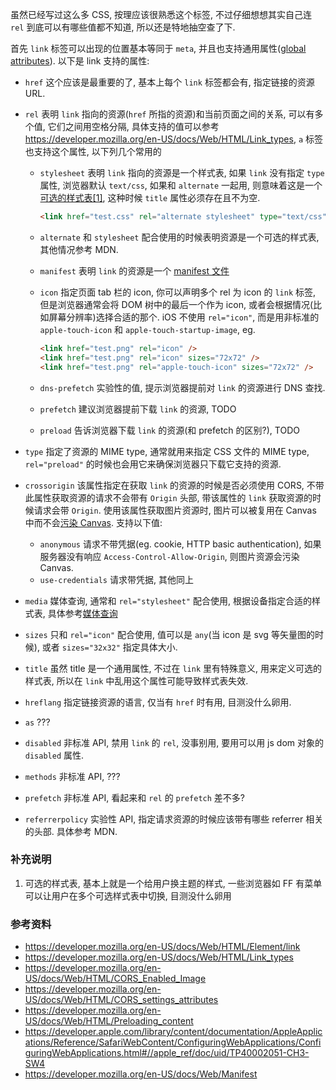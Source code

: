 虽然已经写过这么多 CSS, 按理应该很熟悉这个标签, 不过仔细想想其实自己连 `rel` 到底可以有哪些值都不知道, 所以还是特地抽空查了下.

首先 `link` 标签可以出现的位置基本等同于 `meta`, 并且也支持通用属性([global attributes](https://developer.mozilla.org/en-US/docs/Web/HTML/Global_attributes)). 以下是 link 支持的属性:

* `href` 这个应该是最重要的了, 基本上每个 `link` 标签都会有, 指定链接的资源 URL.

* `rel` 表明 `link` 指向的资源(`href` 所指的资源)和当前页面之间的关系, 可以有多个值, 它们之间用空格分隔, 具体支持的值可以参考 https://developer.mozilla.org/en-US/docs/Web/HTML/Link_types, `a` 标签也支持这个属性, 以下列几个常用的

  * `stylesheet` 表明 `link` 指向的资源是一个样式表, 如果 `link` 没有指定 `type` 属性, 浏览器默认 `text/css`, 如果和 `alternate` 一起用, 则意味着这是一个[可选的样式表[1]](https://developer.mozilla.org/en-US/docs/Web/CSS/Alternative_style_sheets), 这种时候 `title` 属性必须存在且不为空.

    ```HTML
    <link href="test.css" rel="alternate stylesheet" type="text/css" title="test"/>
    ```

  * `alternate` 和 `stylesheet` 配合使用的时候表明资源是一个可选的样式表, 其他情况参考 MDN.

  * `manifest` 表明 `link` 的资源是一个 [manifest 文件](https://developer.mozilla.org/en-US/docs/Web/Manifest)

  * `icon` 指定页面 tab 栏的 icon, 你可以声明多个 rel 为 icon 的 `link` 标签, 但是浏览器通常会将 DOM 树中的最后一个作为 icon, 或者会根据情况(比如屏幕分辨率)选择合适的那个. iOS 不使用 `rel="icon"`, 而是用非标准的 `apple-touch-icon` 和 `apple-touch-startup-image`, eg.

    ```HTML
    <link href="test.png" rel="icon" />
    <link href="test.png" rel="icon" sizes="72x72" />
    <link href="test.png" rel="apple-touch-icon" sizes="72x72" />
    ```

  * `dns-prefetch` 实验性的值, 提示浏览器提前对 `link` 的资源进行 DNS 查找.

  * `prefetch` 建议浏览器提前下载 `link` 的资源, TODO

  * `preload` 告诉浏览器下载 `link` 的资源(和 prefetch 的区别?), TODO

* `type` 指定了资源的 MIME type, 通常就用来指定 CSS 文件的 MIME type, `rel="preload"` 的时候也会用它来确保浏览器只下载它支持的资源.

* `crossorigin` 该属性指定在获取 `link` 的资源的时候是否必须使用 CORS, 不带此属性获取资源的请求不会带有 `Origin` 头部, 带该属性的 `link` 获取资源的时候请求会带 `Origin`. 使用该属性获取图片资源时, 图片可以被复用在 Canvas 中而不会[污染 Canvas](https://developer.mozilla.org/en-US/docs/Web/HTML/CORS_Enabled_Image). 支持以下值:

  * `anonymous` 请求不带凭据(eg. cookie, HTTP basic authentication), 如果服务器没有响应 `Access-Control-Allow-Origin`, 则图片资源会污染 Canvas.
  * `use-credentials` 请求带凭据, 其他同上

* `media` 媒体查询, 通常和 `rel="stylesheet"` 配合使用, 根据设备指定合适的样式表, 具体参考[媒体查询](https://developer.mozilla.org/en-US/docs/Web/CSS/Media_Queries/Using_media_queries)

* `sizes` 只和 `rel="icon"` 配合使用, 值可以是 `any`(当 icon 是 svg 等矢量图的时候), 或者 `sizes="32x32"` 指定具体大小.

* `title` 虽然 title 是一个通用属性, 不过在 `link` 里有特殊意义, 用来定义可选的样式表, 所以在 `link` 中乱用这个属性可能导致样式表失效.

* `hreflang` 指定链接资源的语言, 仅当有 `href` 时有用, 目测没什么卵用.

* `as` ???

* `disabled` 非标准 API, 禁用 `link` 的 `rel`, 没事别用, 要用可以用 js dom 对象的 `disabled` 属性.

* `methods` 非标准 API, ???

* `prefetch` 非标准 API, 看起来和 `rel` 的 `prefetch` 差不多?

* `referrerpolicy` 实验性 API, 指定请求资源的时候应该带有哪些 referrer 相关的头部. 具体参考 MDN.



### 补充说明

1. 可选的样式表, 基本上就是一个给用户换主题的样式, 一些浏览器如 FF 有菜单可以让用户在多个可选样式表中切换, 目测没什么卵用



### 参考资料

* https://developer.mozilla.org/en-US/docs/Web/HTML/Element/link
* https://developer.mozilla.org/en-US/docs/Web/HTML/Link_types
* https://developer.mozilla.org/en-US/docs/Web/HTML/CORS_Enabled_Image
* https://developer.mozilla.org/en-US/docs/Web/HTML/CORS_settings_attributes
* https://developer.mozilla.org/en-US/docs/Web/HTML/Preloading_content
* https://developer.apple.com/library/content/documentation/AppleApplications/Reference/SafariWebContent/ConfiguringWebApplications/ConfiguringWebApplications.html#//apple_ref/doc/uid/TP40002051-CH3-SW4
* https://developer.mozilla.org/en-US/docs/Web/Manifest